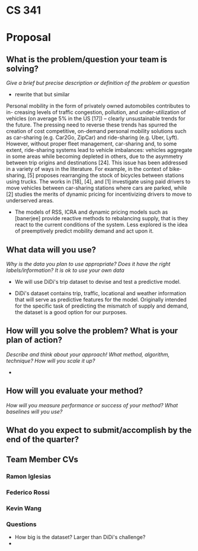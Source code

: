 # CS 341

# Proposal

## What is the problem/question your team is solving? 
_Give a brief but precise description or definition of the problem or question_

- rewrite that but similar

Personal mobility in the form of privately owned automobiles contributes to in- creasing levels of traffic congestion, pollution, and under-utilization of vehicles (on average 5% in the US [17]) – clearly unsustainable trends for the future. The pressing need to reverse these trends has spurred the creation of cost competitive, on-demand personal mobility solutions such as car-sharing (e.g. Car2Go, ZipCar) and ride-sharing (e.g. Uber, Lyft). However, without proper fleet management, car-sharing and, to some extent, ride-sharing systems lead to vehicle imbalances: vehicles aggregate in some areas while becoming depleted in others, due to the asymmetry between trip origins and destinations [24]. This issue has been addressed in a variety of ways in the literature. For example, in the context of bike-sharing, [5] proposes rearranging the stock of bicycles between stations using trucks. The works in [18], [4], and [1] investigate using paid drivers to move vehicles between car-sharing stations where cars are parked, while [2] studies the merits of dynamic pricing for incentivizing drivers to move to underserved areas.

- The models of RSS, ICRA and dynamic pricing models such as [banerjee] provide reactive methods to rebalancing supply, that is they react to the current conditions of the system. Less explored is the idea of preemptively predict mobility demand and act upon it. 


## What data will you use? 
_Why is the data you plan to use appropriate? Does it have the right labels/information?
It is ok to use your own data_

- We will use DiDi's trip dataset to devise and test a predictive model. 

- DiDi's dataset contains trip, traffic, locational and weather information that will serve as predictive features for the model. Originally intended for the specific task of predicting the mismatch of supply and demand, the dataset is a good option for our purposes.

## How will you solve the problem? What is your plan of action? 
_Describe and think about your approach!
What method, algorithm, technique? How will you scale it up?_

- 

## How will you evaluate your method? 
_How will you measure performance or success of your method? What baselines will you use?_

## What do you expect to submit/accomplish by the end of the quarter?


## Team Member CVs

### Ramon Iglesias

### Federico Rossi

### Kevin Wang


### Questions

- How big is the dataset? Larger than DiDi's challenge?
- 
